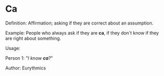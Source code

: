 # Ca

Definition: Affirmation; asking if they are correct about an assumption.

Example: People who always ask if they are __ca__, if they don't know if they are right about something.

Usage: 

Person 1: "*I know __ca__?*"

Author: Eurythmics
